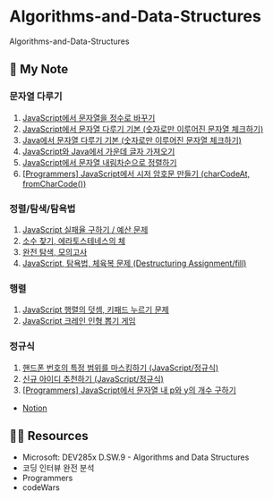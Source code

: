 # Algorithms-and-Data-Structures

Algorithms-and-Data-Structures

## 📜 My Note

### 문자열 다루기

1. [JavaScript에서 문자열을 정수로 바꾸기](https://uiyoji-journal.tistory.com/47)
2. [JavaScript에서 문자열 다루기 기본 (숫자로만 이루어진 문자열 체크하기)](https://uiyoji-journal.tistory.com/49)
3. [Java에서 문자열 다루기 기본 (숫자로만 이루어진 문자열 체크하기)](https://uiyoji-journal.tistory.com/50)
4. [JavaScript와 Java에서 가운데 글자 가져오기](https://uiyoji-journal.tistory.com/51)
5. [JavaScript에서 문자열 내림차순으로 정렬하기](https://uiyoji-journal.tistory.com/68)
6. [[Programmers] JavaScript에서 시저 암호문 만들기 (charCodeAt, fromCharCode())](https://uiyoji-journal.tistory.com/76)

### 정렬/탐색/탐욕법
1. [JavaScript 실패율 구하기 / 예산 문제](https://uiyoji-journal.tistory.com/53?category=860183)
2. [소수 찾기, 에라토스테네스의 체](https://uiyoji-journal.tistory.com/69?category=860183)
3. [완전 탐색, 모의고사]()
4. [JavaScript, 탐욕법, 체육복 문제 (Destructuring Assignment/fill)](https://uiyoji-journal.tistory.com/78)


### 행렬
1. [JavaScript 행렬의 덧셈, 키패드 누르기 문제](https://uiyoji-journal.tistory.com/54?category=860183)
2. [JavaScript 크레인 인형 뽑기 게임](https://uiyoji-journal.tistory.com/67)

### 정규식
1. [핸드폰 번호의 특정 범위를 마스킹하기 (JavaScript/정규식)](https://uiyoji-journal.tistory.com/55?category=860183)
2. [신규 아이디 추천하기 (JavaScript/정규식)](https://uiyoji-journal.tistory.com/56)
3. [[Programmers] JavaScript에서 문자열 내 p와 y의 개수 구하기](https://uiyoji-journal.tistory.com/77)

- [Notion](https://www.notion.so/Algorithms-and-Data-Structures-5cc881852d8446dd8261c19dac1b4461)

## 👩‍🏫 Resources

- Microsoft: DEV285x D.SW.9 - Algorithms and Data Structures
- 코딩 인터뷰 완전 분석
- Programmers
- codeWars
